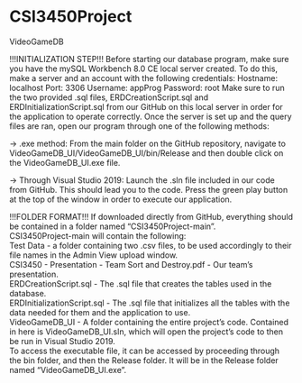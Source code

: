 # CSI3450Project
VideoGameDB

!!!INITIALIZATION STEP!!! 
Before starting our database program, make sure you have the mySQL Workbench 8.0 CE local server created. To do this, make a server and an account with the following credentials:
Hostname: localhost
Port: 3306
Username: appProg
Password: root
Make sure to run the two provided .sql files, ERDCreationScript.sql and ERDInitializationScript.sql from our GitHub on this local server in order for the application to operate correctly.
Once the server is set up and the query files are ran, open our program through one of the following methods:

-> .exe method: From the main folder on the GitHub repository, navigate to VideoGameDB_UI/VideoGameDB_UI/bin/Release and then double click on the VideoGameDB_UI.exe file.

-> Through Visual Studio 2019:  Launch the .sln file included in our code from GitHub. This should lead you to the code. Press the green play button at the top of the window in order to execute our application.


!!!FOLDER FORMAT!!!
If downloaded directly from GitHub, everything should be contained in a folder named “CSI3450Project-main”.   
CSI3450Project-main will contain the following:  
Test Data - a folder containing two .csv files, to be used accordingly to their file names in the Admin View upload window.  
CSI3450 - Presentation - Team Sort and Destroy.pdf - Our team’s presentation.  
ERDCreationScript.sql - The .sql file that creates the tables used in the database.  
ERDInitializationScript.sql - The .sql file that initializes all the tables with the data needed for them and the application to use.  
VideoGameDB_UI - A folder containing the entire project’s code. Contained in here is VideoGameDB_UI.sln, which will open the project’s code to then be run in Visual Studio 2019.   
To access the executable file, it can be accessed by proceeding through the bin folder, and then the Release folder. It will be in the Release folder named “VideoGameDB_UI.exe”.  
